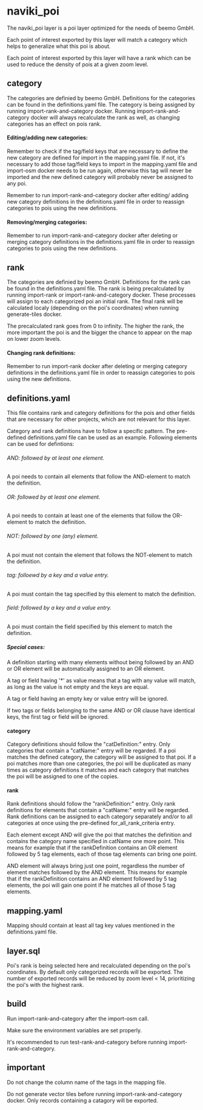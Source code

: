# naviki_poi
The naviki_poi layer is a poi layer optimized for the needs of beemo GmbH.

Each point of interest exported by this layer will match a category which helps to generalize what this poi is about.

Each point of interest exported by this layer will have a rank which can be used to reduce the density of pois at a given zoom level.

## category
The categories are definied by beemo GmbH. Definitions for the categories can be found in the definitions.yaml file.
The category is being assigned by running import-rank-and-category docker.
Running import-rank-and-category docker will always recalculate the rank as well, as changing categories has an effect on pois rank.

#### Editing/adding new categories:
Remember to check if the tag/field keys that are necessary to define the new category are defined for import in the mapping.yaml file.
If not, it's necessary to add those tag/field keys to import in the mapping.yaml file and import-osm docker needs to be run again, 
otherwise this tag will never be imported and the new defined category will probably never be assigned to any poi.

Remember to run import-rank-and-category docker after editing/ adding new category definitions in the definitions.yaml file in order to
reassign categories to pois using the new definitions.

#### Removing/merging categories:
Remember to run import-rank-and-category docker after deleting or merging category definitions in the definitions.yaml file in order to
reassign categories to pois using the new definitions.

## rank
The categories are definied by beemo GmbH. Definitions for the rank can be found in the definitions.yaml file.
The rank is being precalculated by running import-rank or import-rank-and-category docker. These processes will assign to each
categorized poi an initial rank. The final rank will be calculated localy (depending on the poi's coordinates)
when running generate-tiles docker.

The precalculated rank goes from 0 to infinity. The higher the rank, the more important the poi is and the bigger the chance to appear
on the map on lower zoom levels.

#### Changing rank definitions:
Remember to run import-rank docker after deleting or merging category definitions in the definitions.yaml file in order to
reassign categories to pois using the new definitions.

## definitions.yaml
This file contains rank and category definitions for the pois and other fields that are necessary for other projects, which are not
relevant for this layer. 

Category and rank definitions have to follow a specific pattern. The pre-defined definitions.yaml file can be used as an example.
Following elements can be used for defintions:

###### AND: followed by at least one element. 
A poi needs to contain all elements that follow the AND-element to match the definition.

###### OR: followed by at least one element.
A poi needs to contain at least one of the elements that follow the OR-element to match the definition.

###### NOT: followed by one (any) element.
A poi must not contain the element that follows the NOT-element to match the definition.

###### tag: folloewd by a key and a value entry.
A poi must contain the tag specified by this element to match the definition.

###### field: followed by a key and a value entry.
A poi must contain the field specified by this element to match the definition.

##### Special cases:
A definition starting with many elements without being followed by an AND or OR element will be automatically assigned to an OR element.

A tag or field having '*' as value means that a tag with any value will match, as long as the value is not empty and the keys are equal.

A tag or field having an empty key or value entry will be ignored.

If two tags or fields belonging to the same AND or OR clause have identical keys, the first tag or field will be ignored.

#### category
Category definitions should follow the "catDefinition:" entry. Only categories that contain a "catName:" entry will be regarded.
If a poi matches the defined category, the category will be assigned to that poi. If a poi matches more than one categories,
the poi will be duplicated as many times as category definitions it matches and each category that matches the poi will be assigned to
one of the copies.

#### rank
Rank definitions should follow the "rankDefinition:" entry. Only rank definitions for elements that contain a "catName:" entry will be regarded.
Rank definitions can be assigned to each category separately and/or to all categories at once using the pre-defined for_all_rank_criteria
entry.

Each element except AND will give the poi that matches the definition and contains the category name specified in catName one more point.
This means for example that if the rankDefinition contains an OR element followed by 5 tag elements, each of those tag elements can bring
one point.

AND element will always bring just one point, regardless the number of element matches followed by the AND element.
This means for example that if the rankDefinition contains an AND element followed by 5 tag elements, the poi will gain one point if he
matches all of those 5 tag elements.

## mapping.yaml
Mapping should contain at least all tag key values mentioned in the definitions.yaml file.

## layer.sql
Poi's rank is being selected here and recalculated depending on the poi's coordinates.
By default only categorized records will be exported. The number of exported records will be reduced by zoom level < 14,
prioritizing the poi's with the highest rank.

## build
Run import-rank-and-category after the import-osm call.

Make sure the environment variables are set properly.

It's recommended to run test-rank-and-category before running import-rank-and-category.

## important
Do not change the column name of the tags in the mapping file.

Do not generate vector tiles before running import-rank-and-category docker. Only records containing a catagory will be exported.
